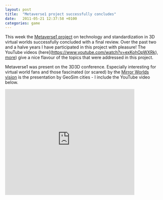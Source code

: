 ```yaml
---
layout: post
title:  "Metaverse1 project successfully concludes"
date:   2011-05-21 12:37:58 +0100
categories: game
---
```


This week the [Metaverse1 project](http://www.metaverse1.org) on technology and standardization in 3D virtual worlds successfully concluded with a final review. Over the past two and a halve years I have participated in this project with pleasure! The YouTube videos (here](https://www.youtube.com/watch?v=exKohOpWXRk), [more](https://www.youtube.com/results?search_query=metaverse1)) give a nice flavour of the topics that were addressed in this project.

Metaverse1 was present on the 3D3D conference. Especially interesting for virtual world fans and those fascinated (or scared) by the [Mirror Worlds vision](https://books.google.nl/books/about/Mirror_Worlds.html?id=jh2U379fq18C&redir_esc=y) is the presentation by GeoSim cities - I include the YouTube video below.

<iframe width="425" height="349" src="http://www.youtube.com/embed/EBCqMG2xMIw" frameborder="0" allowfullscreen></iframe>
